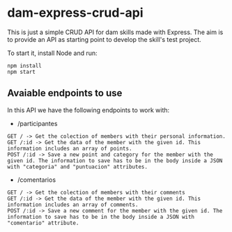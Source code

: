# dam-express-crud-api
This is just a simple CRUD API for dam skills made with Express. The aim is to provide an API as starting point to develop the skill's test project.

To start it, install Node and run:

```
npm install
npm start
```
## Avaiable endpoints to use
In this API we have the following endpoints to work with:

* /participantes
```
GET / -> Get the colection of members with their personal information.
GET /:id -> Get the data of the member with the given id. This information includes an array of points.
POST /:id -> Save a new point and category for the member with the given id. The information to save has to be in the body inside a JSON with "categoria" and "puntuacion" attributes.

```

* /comentarios
```
GET / -> Get the colection of members with their comments
GET /:id -> Get the data of the member with the given id. This information includes an array of comments.
POST /:id -> Save a new comment for the member with the given id. The information to save has to be in the body inside a JSON with "comentario" attribute.
```